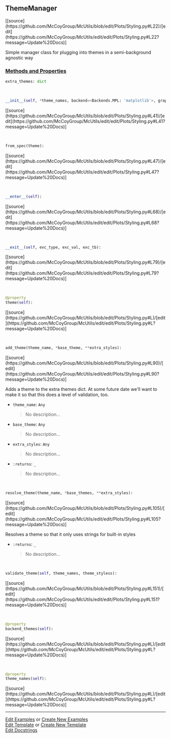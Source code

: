 ## <a id="McUtils.Plots.Styling.ThemeManager">ThemeManager</a> 
<div class="docs-source-link" markdown="1">
[[source](https://github.com/McCoyGroup/McUtils/blob/edit/Plots/Styling.py#L22)/[edit](https://github.com/McCoyGroup/McUtils/edit/edit/Plots/Styling.py#L22?message=Update%20Docs)]
</div>

Simple manager class for plugging into themes in a semi-background agnostic way

<div class="collapsible-section">
 <div class="collapsible-section collapsible-section-header" markdown="1">
 
### <a class="collapse-link" data-toggle="collapse" href="#methods">Methods and Properties</a> <a class="float-right" data-toggle="collapse" href="#methods"><i class="fa fa-chevron-down"></i></a>

 </div>
 <div class="collapsible-section collapsible-section-body collapse" id="methods" markdown="1">

```python
extra_themes: dict
```
<a id="McUtils.Plots.Styling.ThemeManager.__init__" class="docs-object-method">&nbsp;</a> 
```python
__init__(self, *theme_names, backend=<Backends.MPL: 'matplotlib'>, graphics_styles=None, **extra_styles): 
```
<div class="docs-source-link" markdown="1">
[[source](https://github.com/McCoyGroup/McUtils/blob/edit/Plots/Styling.py#L41)/[edit](https://github.com/McCoyGroup/McUtils/edit/edit/Plots/Styling.py#L41?message=Update%20Docs)]
</div>

<a id="McUtils.Plots.Styling.ThemeManager.from_spec" class="docs-object-method">&nbsp;</a> 
```python
from_spec(theme): 
```
<div class="docs-source-link" markdown="1">
[[source](https://github.com/McCoyGroup/McUtils/blob/edit/Plots/Styling.py#L47)/[edit](https://github.com/McCoyGroup/McUtils/edit/edit/Plots/Styling.py#L47?message=Update%20Docs)]
</div>

<a id="McUtils.Plots.Styling.ThemeManager.__enter__" class="docs-object-method">&nbsp;</a> 
```python
__enter__(self): 
```
<div class="docs-source-link" markdown="1">
[[source](https://github.com/McCoyGroup/McUtils/blob/edit/Plots/Styling.py#L68)/[edit](https://github.com/McCoyGroup/McUtils/edit/edit/Plots/Styling.py#L68?message=Update%20Docs)]
</div>

<a id="McUtils.Plots.Styling.ThemeManager.__exit__" class="docs-object-method">&nbsp;</a> 
```python
__exit__(self, exc_type, exc_val, exc_tb): 
```
<div class="docs-source-link" markdown="1">
[[source](https://github.com/McCoyGroup/McUtils/blob/edit/Plots/Styling.py#L79)/[edit](https://github.com/McCoyGroup/McUtils/edit/edit/Plots/Styling.py#L79?message=Update%20Docs)]
</div>

<a id="McUtils.Plots.Styling.ThemeManager.theme" class="docs-object-method">&nbsp;</a> 
```python
@property
theme(self): 
```
<div class="docs-source-link" markdown="1">
[[source](https://github.com/McCoyGroup/McUtils/blob/edit/Plots/Styling.py#L)/[edit](https://github.com/McCoyGroup/McUtils/edit/edit/Plots/Styling.py#L?message=Update%20Docs)]
</div>

<a id="McUtils.Plots.Styling.ThemeManager.add_theme" class="docs-object-method">&nbsp;</a> 
```python
add_theme(theme_name, *base_theme, **extra_styles): 
```
<div class="docs-source-link" markdown="1">
[[source](https://github.com/McCoyGroup/McUtils/blob/edit/Plots/Styling.py#L90)/[edit](https://github.com/McCoyGroup/McUtils/edit/edit/Plots/Styling.py#L90?message=Update%20Docs)]
</div>

Adds a theme to the extra themes dict. At some future date we'll
        want to make it so that this does a level of validation, too.
- `theme_name`: `Any`
    >No description...
- `base_theme`: `Any`
    >No description...
- `extra_styles`: `Any`
    >No description...
- `:returns`: `_`
    >No description...

<a id="McUtils.Plots.Styling.ThemeManager.resolve_theme" class="docs-object-method">&nbsp;</a> 
```python
resolve_theme(theme_name, *base_themes, **extra_styles): 
```
<div class="docs-source-link" markdown="1">
[[source](https://github.com/McCoyGroup/McUtils/blob/edit/Plots/Styling.py#L105)/[edit](https://github.com/McCoyGroup/McUtils/edit/edit/Plots/Styling.py#L105?message=Update%20Docs)]
</div>

Resolves a theme so that it only uses strings for built-in styles
- `:returns`: `_`
    >No description...

<a id="McUtils.Plots.Styling.ThemeManager.validate_theme" class="docs-object-method">&nbsp;</a> 
```python
validate_theme(self, theme_names, theme_styless): 
```
<div class="docs-source-link" markdown="1">
[[source](https://github.com/McCoyGroup/McUtils/blob/edit/Plots/Styling.py#L151)/[edit](https://github.com/McCoyGroup/McUtils/edit/edit/Plots/Styling.py#L151?message=Update%20Docs)]
</div>

<a id="McUtils.Plots.Styling.ThemeManager.backend_themes" class="docs-object-method">&nbsp;</a> 
```python
@property
backend_themes(self): 
```
<div class="docs-source-link" markdown="1">
[[source](https://github.com/McCoyGroup/McUtils/blob/edit/Plots/Styling.py#L)/[edit](https://github.com/McCoyGroup/McUtils/edit/edit/Plots/Styling.py#L?message=Update%20Docs)]
</div>

<a id="McUtils.Plots.Styling.ThemeManager.theme_names" class="docs-object-method">&nbsp;</a> 
```python
@property
theme_names(self): 
```
<div class="docs-source-link" markdown="1">
[[source](https://github.com/McCoyGroup/McUtils/blob/edit/Plots/Styling.py#L)/[edit](https://github.com/McCoyGroup/McUtils/edit/edit/Plots/Styling.py#L?message=Update%20Docs)]
</div>

 </div>
</div>




___

[Edit Examples](https://github.com/McCoyGroup/McUtils/edit/gh-pages/ci/examples/McUtils/Plots/Styling/ThemeManager.md) or 
[Create New Examples](https://github.com/McCoyGroup/McUtils/new/gh-pages/?filename=ci/examples/McUtils/Plots/Styling/ThemeManager.md) <br/>
[Edit Template](https://github.com/McCoyGroup/McUtils/edit/gh-pages/ci/docs/McUtils/Plots/Styling/ThemeManager.md) or 
[Create New Template](https://github.com/McCoyGroup/McUtils/new/gh-pages/?filename=ci/docs/templates/McUtils/Plots/Styling/ThemeManager.md) <br/>
[Edit Docstrings](https://github.com/McCoyGroup/McUtils/edit/edit/Plots/Styling.py#L22?message=Update%20Docs)